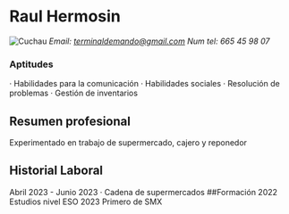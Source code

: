 # Raul Hermosin
![Cuchau](https://i.pinimg.com/736x/74/f7/7c/74f77c0410f3aa6be79bda7976e0ed8e.jpg)
*Email: terminaldemando@gmail.com*
*Num tel: 665 45 98 07*
### Aptitudes
· Habilidades para la comunicación
· Habilidades sociales
· Resolución de problemas
· Gestión de inventarios
## Resumen profesional
Experimentado en trabajo de supermercado, cajero y reponedor
## Historial Laboral
Abril 2023 - Junio 2023
· Cadena de supermercados
##Formación
2022
Estudios nivel ESO
2023
Primero de SMX 


